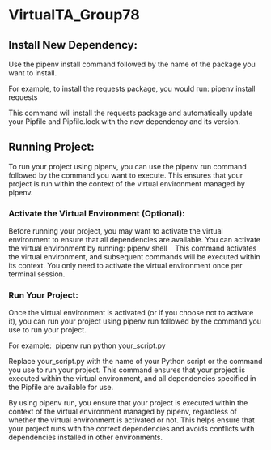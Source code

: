 # VirtualTA_Group78
## Install New Dependency:
Use the pipenv install command followed by the name of the package you want to install. 

For example, to install the requests package, you would run:
pipenv install requests 

This command will install the requests package and automatically update your Pipfile and Pipfile.lock with the new dependency and its version.

## Running Project:
To run your project using pipenv, you can use the pipenv run command followed by the command you want to execute. This ensures that your project is run within the context of the virtual environment managed by pipenv. 

### Activate the Virtual Environment (Optional):
Before running your project, you may want to activate the virtual environment to ensure that all dependencies are available. You can activate the virtual environment by running: pipenv shell    This command activates the virtual environment, and subsequent commands will be executed within its context. You only need to activate the virtual environment once per terminal session.
 
### Run Your Project:
Once the virtual environment is activated (or if you choose not to activate it), you can run your project using pipenv run followed by the command you use to run your project.
 
For example: 
pipenv run python your_script.py    

Replace your_script.py with the name of your Python script or the command you use to run your project. This command ensures that your project is executed within the virtual environment, and all dependencies specified in the Pipfile are available for use. 

By using pipenv run, you ensure that your project is executed within the context of the virtual environment managed by pipenv, regardless of whether the virtual environment is activated or not. This helps ensure that your project runs with the correct dependencies and avoids conflicts with dependencies installed in other environments.
